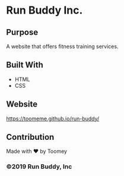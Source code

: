 # Run Buddy Inc.

## Purpose
A website that offers fitness training services.

## Built With
* HTML
* CSS

## Website
https://toomeme.github.io/run-buddy/

## Contribution
Made with ❤️ by Toomey

### ©️2019 Run Buddy, Inc 

